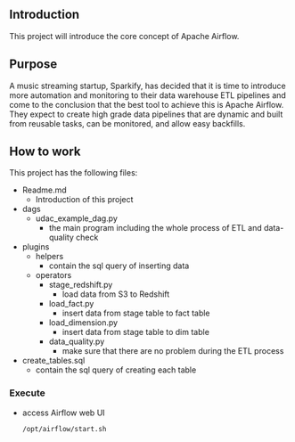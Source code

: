 ## Introduction
This project will introduce the core concept of Apache Airflow.
## Purpose
A music streaming startup, Sparkify, has decided that it is time to introduce more automation and monitoring to their data warehouse ETL pipelines and come to the conclusion that the best tool to achieve this is Apache Airflow. They expect to create high grade data pipelines that are dynamic and built from reusable tasks, can be monitored, and allow easy backfills.
## How to work
This project has the following files:
- Readme.md
    - Introduction of this project
- dags
    - udac_example_dag.py
        - the main program including the whole process of ETL and data-quality check
- plugins
    - helpers
        - contain the sql query of inserting data
    - operators
        - stage_redshift.py
            - load data from S3 to Redshift
        - load_fact.py
            - insert data from stage table to fact table
        - load_dimension.py
            - insert data from stage table to dim table
        - data_quality.py
            - make sure that there are no problem during the ETL process
- create_tables.sql
    - contain the sql query of creating each table
### Execute
- access Airflow web UI
    ```bash
    /opt/airflow/start.sh
    ```


